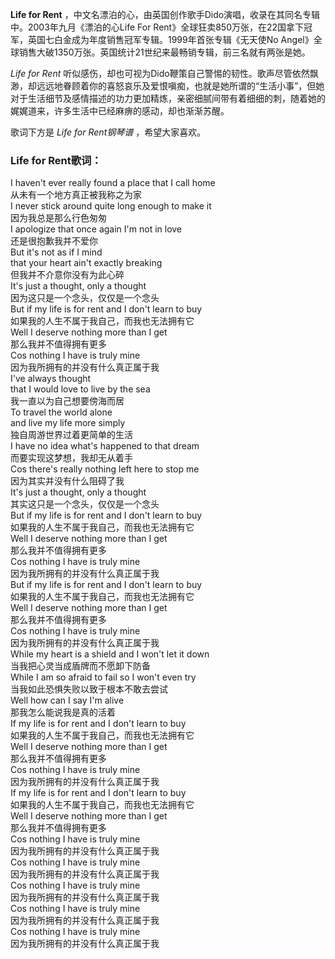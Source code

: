 

**Life for Rent** ，中文名漂泊的心，由英国创作歌手Dido演唱，收录在其同名专辑中。2003年九月《漂泊的心Life For
Rent》全球狂卖850万张，在22国拿下冠军，英国七白金成为年度销售冠军专辑。1999年首张专辑《无天使No
Angel》全球销售大破1350万张。英国统计21世纪来最畅销专辑，前三名就有两张是她。

_Life for Rent_
听似感伤，却也可视为Dido鞭策自己警惕的韧性。歌声尽管依然飘渺，却远远地眷顾着你的喜怒哀乐及爱恨嗔痴，也就是她所谓的“生活小事”，但她对于生活细节及感情描述的功力更加精炼，亲密细腻间带有着细细的刺，随着她的娓娓道来，许多生活中已经麻痹的感动，却也渐渐苏醒。

歌词下方是 _Life for Rent钢琴谱_ ，希望大家喜欢。

### Life for Rent歌词：

I haven't ever really found a place that I call home  
从未有一个地方真正被我称之为家  
I never stick around quite long enough to make it  
因为我总是那么行色匆匆  
I apologize that once again I'm not in love  
还是很抱歉我并不爱你  
But it's not as if I mind  
that your heart ain't exactly breaking  
但我并不介意你没有为此心碎  
It's just a thought, only a thought  
因为这只是一个念头，仅仅是一个念头  
But if my life is for rent and I don't learn to buy  
如果我的人生不属于我自己，而我也无法拥有它  
Well I deserve nothing more than I get  
那么我并不值得拥有更多  
Cos nothing I have is truly mine  
因为我所拥有的并没有什么真正属于我  
I've always thought  
that I would love to live by the sea  
我一直以为自己想要傍海而居  
To travel the world alone  
and live my life more simply  
独自周游世界过着更简单的生活  
I have no idea what's happened to that dream  
而要实现这梦想，我却无从着手  
Cos there's really nothing left here to stop me  
因为其实并没有什么阻碍了我  
It's just a thought, only a thought  
其实这只是一个念头，仅仅是一个念头  
But if my life is for rent and I don't learn to buy  
如果我的人生不属于我自己，而我也无法拥有它  
Well I deserve nothing more than I get  
那么我并不值得拥有更多  
Cos nothing I have is truly mine  
因为我所拥有的并没有什么真正属于我  
But if my life is for rent and I don't learn to buy  
如果我的人生不属于我自己，而我也无法拥有它  
Well I deserve nothing more than I get  
那么我并不值得拥有更多  
Cos nothing I have is truly mine  
因为我所拥有的并没有什么真正属于我  
While my heart is a shield and I won't let it down  
当我把心灵当成盾牌而不愿卸下防备  
While I am so afraid to fail so I won't even try  
当我如此恐惧失败以致于根本不敢去尝试  
Well how can I say I'm alive  
那我怎么能说我是真的活着  
If my life is for rent and I don't learn to buy  
如果我的人生不属于我自己，而我也无法拥有它  
Well I deserve nothing more than I get  
那么我并不值得拥有更多  
Cos nothing I have is truly mine  
因为我所拥有的并没有什么真正属于我  
If my life is for rent and I don't learn to buy  
如果我的人生不属于我自己，而我也无法拥有它  
Well I deserve nothing more than I get  
那么我并不值得拥有更多  
Cos nothing I have is truly mine  
因为我所拥有的并没有什么真正属于我  
Cos nothing I have is truly mine  
因为我所拥有的并没有什么真正属于我  
Cos nothing I have is truly mine  
因为我所拥有的并没有什么真正属于我  
Cos nothing I have is truly mine  
因为我所拥有的并没有什么真正属于我  
Cos nothing I have is truly mine  
因为我所拥有的并没有什么真正属于我

